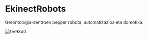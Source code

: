 # EkinectRobots
Gerontologia-zentroen pepper robota, automatizazioa eta domotika.

![0e93d0](https://user-images.githubusercontent.com/124257919/218085704-bae7a3bf-ee52-4136-a6a0-75b40647fba5.png)
